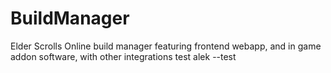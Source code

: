 # BuildManager
Elder Scrolls Online build manager featuring frontend webapp, and in game addon software, with other integrations
test
alek --test
